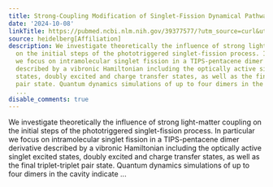 ```yaml
---
title: Strong-Coupling Modification of Singlet-Fission Dynamical Pathways
date: '2024-10-08'
linkTitle: https://pubmed.ncbi.nlm.nih.gov/39377577/?utm_source=curl&utm_medium=rss&utm_campaign=pubmed-2&utm_content=1FakS-2QOkCT8HsMOQP1bCRQ4YzyumYOmxmF0moLsQ3dFB1E9V&fc=20220326224207&ff=20241008201240&v=2.18.0.post9+e462414
source: heidelberg[Affiliation]
description: We investigate theoretically the influence of strong light-matter coupling
  on the initial steps of the phototriggered singlet-fission process. In particular
  we focus on intramolecular singlet fission in a TIPS-pentacene dimer derivative
  described by a vibronic Hamiltonian including the optically active singlet excited
  states, doubly excited and charge transfer states, as well as the final triplet-triplet
  pair state. Quantum dynamics simulations of up to four dimers in the cavity indicate
  ...
disable_comments: true
---
```

We investigate theoretically the influence of strong light-matter coupling on the initial steps of the phototriggered singlet-fission process. In particular we focus on intramolecular singlet fission in a TIPS-pentacene dimer derivative described by a vibronic Hamiltonian including the optically active singlet excited states, doubly excited and charge transfer states, as well as the final triplet-triplet pair state. Quantum dynamics simulations of up to four dimers in the cavity indicate ...